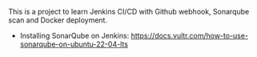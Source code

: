 This is a project to learn Jenkins CI/CD with Github webhook, Sonarqube scan and Docker deployment.


- Installing SonarQube on Jenkins: https://docs.vultr.com/how-to-use-sonarqube-on-ubuntu-22-04-lts
